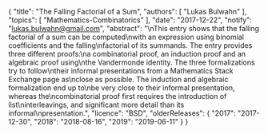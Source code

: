 {
    "title": "The Falling Factorial of a Sum",
    "authors": [
        "Lukas Bulwahn"
    ],
    "topics": [
        "Mathematics-Combinatorics"
    ],
    "date": "2017-12-22",
    "notify": "lukas.bulwahn@gmail.com",
    "abstract": "\nThis entry shows that the falling factorial of a sum can be computed\nwith an expression using binomial coefficients and the falling\nfactorial of its summands. The entry provides three different proofs:\na combinatorial proof, an induction proof and an algebraic proof using\nthe Vandermonde identity.  The three formalizations try to follow\ntheir informal presentations from a Mathematics Stack Exchange page as\nclose as possible. The induction and algebraic formalization end up to\nbe very close to their informal presentation, whereas the\ncombinatorial proof first requires the introduction of list\ninterleavings, and significant more detail than its informal\npresentation.",
    "licence": "BSD",
    "olderReleases": {
        "2017": "2017-12-30",
        "2018": "2018-08-16",
        "2019": "2019-06-11"
    }
}